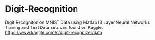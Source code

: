 # Digit-Recognition

Digit Recogniton on MNIST Data using Matlab (3 Layer Neural Network). 
Traning and Test Data sets can found on Kaggle. https://www.kaggle.com/c/digit-recognizer/data
